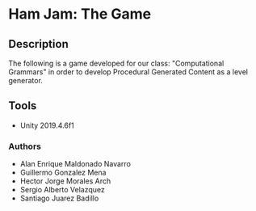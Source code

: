 # Ham Jam: The Game

## Description
The following is a game developed for our class: "Computational Grammars" in order to develop Procedural Generated Content as a level generator.

## Tools
- Unity 2019.4.6f1

### Authors
- Alan Enrique Maldonado Navarro
- Guillermo Gonzalez Mena
- Hector Jorge Morales Arch
- Sergio Alberto Velazquez
- Santiago Juarez Badillo



